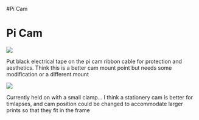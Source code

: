 #Pi Cam

# Pi Cam

![](https://cdn.discordapp.com/attachments/794700507448475679/796381231541256212/20210106_141106.jpg)

Put black electrical tape on the pi cam ribbon cable for protection and aesthetics. Think this is a better cam mount point but needs some modification or a different mount

![](https://cdn.discordapp.com/attachments/794700507448475679/796382236927590410/20210106_141824.jpg)

Currently held on with a small clamp... I think a stationery cam is better for timlapses, and cam position could be changed to accommodate larger prints so that they fit in the frame

